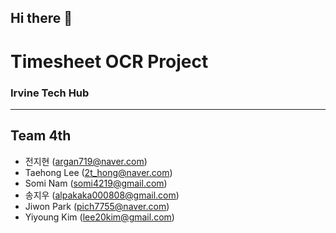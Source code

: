 ## Hi there 👋 
# Timesheet OCR Project
### Irvine Tech Hub
---
## Team 4th
 - 전지현 (<argan719@naver.com>)
 - Taehong Lee (<2t_hong@naver.com>)
 - Somi Nam (<somi4219@gmail.com>)
 - 송지우 (<alpakaka000808@gmail.com>)
 - Jiwon Park (<pich7755@naver.com>)
 - Yiyoung Kim (<lee20kim@gmail.com>)
